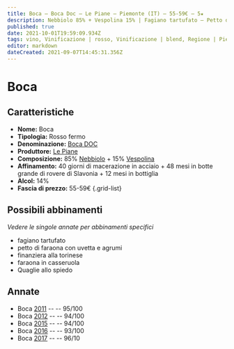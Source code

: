 ```yaml
---
title: Boca – Boca Doc – Le Piane – Piemonte (IT) – 55-59€ – 5★
description: Nebbiolo 85% + Vespolina 15% | Fagiano tartufato – Petto di faraona con uvetta e agrumi – Finanziera alla torinese – Faraona in casseruola – Quaglie allo spiedo
published: true
date: 2021-10-01T19:59:09.934Z
tags: vino, Vinificazione | rosso, Vinificazione | blend, Regione | Piemonte (IT), Vitigni | Nebbiolo, Valutazioni | 5 stelle, fagiano tartufato, vespolina, petto di faraona con uvetta e agrumi, finanziera alla torinese, faraona in casseruola, Quaglie allo spiedo, Prezzi | 55-59€
editor: markdown
dateCreated: 2021-09-07T14:45:31.356Z
---
```


 # Boca

## Caratteristiche
- **Nome:** Boca
- **Tipologia:** Rosso fermo
- **Denominazione:** [Boca DOC](/denominazioni/Italia/Piemonte/DOC/Boca) 
- **Produttore:** [Le Piane](/produttori/Italia/Piemonte/Le-Piane)
- **Composizione:** 85% [Nebbiolo](/vitigni/Italia/bacca-nera/nebbiolo) + 15% [Vespolina](/vitigni/Italia/bacca-nera/vespolina)
- **Affinamento:** 40 giorni di macerazione in acciaio + 48 mesi in botte grande di rovere di Slavonia + 12 mesi in bottiglia
- **Alcol:** 14%
- **Fascia di prezzo:** 55-59€
{.grid-list}



## Possibili abbinamenti
*Vedere le singole annate per abbinamenti specifici*

- fagiano tartufato
- petto di faraona con uvetta e agrumi
- finanziera alla torinese
- faraona in casseruola
- Quaglie allo spiedo

## Annate
- Boca [2011](vini/Italia/Piemonte/Le-Piane/Boca/2011) -- <span class="star-5"></span> -- 95/100
- Boca [2012](vini/Italia/Piemonte/Le-Piane/Boca/2012) -- <span class="star-5"></span> -- 94/100 
- Boca [2015](vini/Italia/Piemonte/Le-Piane/Boca/2015) -- <span class="star-5"></span> -- 94/100
- Boca [2016](vini/Italia/Piemonte/Le-Piane/Boca/2016) -- <span class="star-5"></span> -- 93/100
- Boca [2017](vini/Italia/Piemonte/Le-Piane/Boca/2017) -- <span class="star-5"></span> -- 96/10